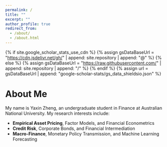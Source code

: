 ```yaml
---
permalink: /
title: ""
excerpt: ""
author_profile: true
redirect_from: 
  - /about/
  - /about.html
---
```


{% if site.google_scholar_stats_use_cdn %}
{% assign gsDataBaseUrl = "https://cdn.jsdelivr.net/gh/" | append: site.repository | append: "@" %}
{% else %}
{% assign gsDataBaseUrl = "https://raw.githubusercontent.com/" | append: site.repository | append: "/" %}
{% endif %}
{% assign url = gsDataBaseUrl | append: "google-scholar-stats/gs_data_shieldsio.json" %}

# About Me
My name is Yaxin Zheng, an undergraduate student in Finance at Australian National University. My research interests include:

- **Empirical Asset Pricing**, Factor Models, and Financial Econometrics  
- **Credit Risk**, Corporate Bonds, and Financial Intermediation  
- **Macro-Finance**, Monetary Policy Transmission, and Machine Learning Forecasting
